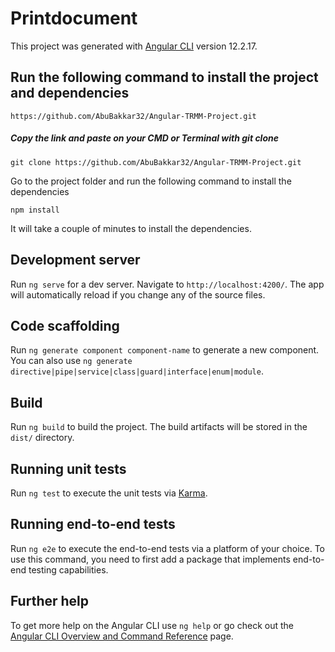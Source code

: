 # Printdocument

This project was generated with [Angular CLI](https://github.com/angular/angular-cli) version 12.2.17.

## Run the following command to install the project and dependencies
```
https://github.com/AbuBakkar32/Angular-TRMM-Project.git
```
##### Copy the link and paste on your CMD or Terminal with git clone
```
git clone https://github.com/AbuBakkar32/Angular-TRMM-Project.git
```
Go to the project folder and run the following command to install the dependencies
```
npm install
```
It will take a couple of minutes to install the dependencies.

## Development server

Run `ng serve` for a dev server. Navigate to `http://localhost:4200/`. The app will automatically reload if you change any of the source files.

## Code scaffolding

Run `ng generate component component-name` to generate a new component. You can also use `ng generate directive|pipe|service|class|guard|interface|enum|module`.

## Build

Run `ng build` to build the project. The build artifacts will be stored in the `dist/` directory.

## Running unit tests

Run `ng test` to execute the unit tests via [Karma](https://karma-runner.github.io).

## Running end-to-end tests

Run `ng e2e` to execute the end-to-end tests via a platform of your choice. To use this command, you need to first add a package that implements end-to-end testing capabilities.

## Further help

To get more help on the Angular CLI use `ng help` or go check out the [Angular CLI Overview and Command Reference](https://angular.io/cli) page.
